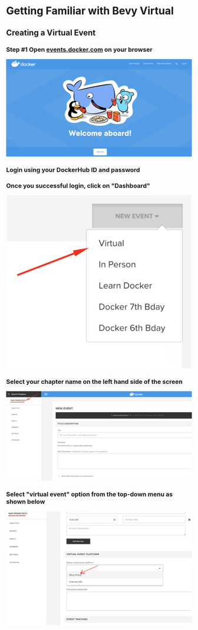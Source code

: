 # Getting Familiar with Bevy Virtual

## Creating a Virtual Event

### Step #1 Open [events.docker.com](https://events.docker.com) on your browser

![My Image](img/virtual1.png)



### Login using your DockerHub ID and password

### Once you successful login, click on "Dashboard"

![My Image](img/virtual.png)


### Select your chapter name on the left hand side of the screen


![My Image](img/virtual01.png)


### Select "virtual event" option from the top-down menu as shown below


![My Image](img/virtual3.png)

